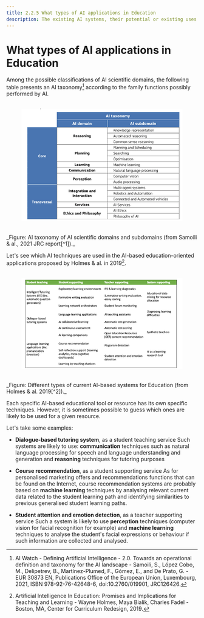 ```yaml
---
title: 2.2.5 What types of AI applications in Education
description: The existing AI systems, their potential or existing uses in Education
---
```

# What types of AI applications in Education

Among the possible classifications of AI scientific domains, the following table presents an AI taxonomy[^1] according to the family functions possibly performed by AI.
<figure> 
  <img src="Images/AI-Taxonomy-Samoli-al-2021.png" alt="Image of AI Taxonomy"/>  
</figure>
_Figure: AI taxonomy of AI scientific domains and subdomains (from Samoili & al., 2021 JRC report[^1])._

Let's see which AI techniques are used in the AI-based education-oriented applications proposed by Holmes & al. in 2019[^2].
<figure> 
  <img src="Images/AIED-Holmes-systems.png" alt="Image of AI-based education-oriented systems"/> 
</figure>
_Figure: Different types of current AI-based systems for Education (from Holmes & al. 2019[^2])._

Each specific AI-based educational tool or resource has its own specific techniques. However, it is sometimes possible to guess which ones are likely to be used for a given resource.

Let's take some examples:

- **Dialogue-based tutoring system**, as a student teaching service
Such systems are likely to use: **communication** techniques such as natural language processing for speech and language understanding and generation and **reasoning** techniques for tutoring purposes

- **Course recommendation**, as a student supporting service
As for personalised marketing offers and recommendations functions that can be found on the Internet, course recommendation systems are probably based on **machine learning** techniques by analysing relevant current data related to the student learning path and identifying similarities to previous generalised student learning paths.

- **Student attention and emotion detection**, as a teacher supporting service
Such a system is likely to use **perception** techniques (computer vision for facial recognition for example) and **machine learning** techniques to analyse the student's facial expressions or behaviour if such information are collected and analysed.


[^1]: AI Watch - Defining Artificial Intelligence - 2.0. Towards an operational definition and taxonomy for the AI landscape - Samoili, S., López Cobo, M., Delipetrev, B., Martínez-Plumed, F., Gómez, E., and De Prato, G. - EUR 30873 EN, Publications Office of the European Union, Luxembourg, 2021, ISBN 978-92-76-42648-6, doi:10.2760/019901, JRC126426.

[^2]: Artificial Intelligence In Education: Promises and Implications for Teaching and Learning - Wayne Holmes, Maya Bialik, Charles Fadel - Boston, MA, Center for Curriculum Redesign, 2019.
